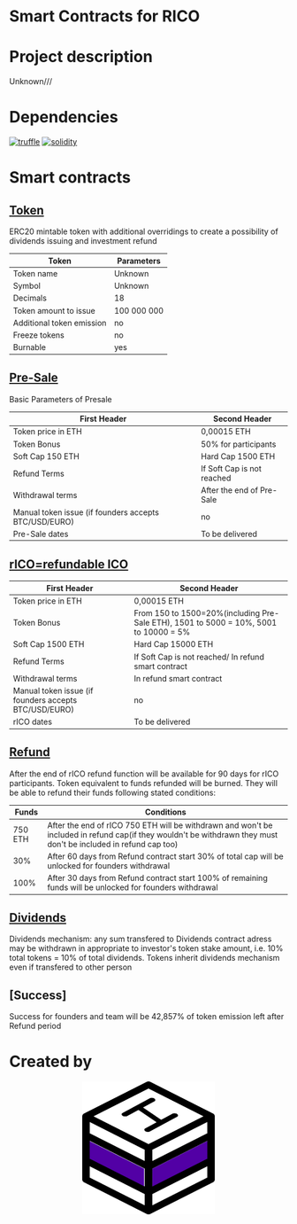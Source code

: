 # Smart Contracts for RICO

# Project description 

Unknown///

# Dependencies 
[![truffle](https://img.shields.io/badge/truffle-v3.4.11-orange.svg)](https://truffle.readthedocs.io/en/latest/)
[![solidity](https://img.shields.io/badge/solidity-docs-red.svg)](http://solidity.readthedocs.io/en/develop/types.html)

# Smart contracts

## [Token](???)
ERC20 mintable token with additional overridings to create a  possibility of dividends issuing and investment refund

Token | Parameters
------------ | -------------
Token name	| Unknown
Symbol 	 | Unknown
Decimals |	18
Token amount to issue |	100 000 000
Additional token emission |	no
Freeze tokens | no
Burnable | yes


## [Pre-Sale](???)
Basic Parameters of Presale

First Header | Second Header
------------ | -------------
Token price in ETH	| 0,00015 ETH
Token Bonus |	50% for participants
Soft Cap 150 ETH | Hard Cap 1500 ETH
Refund Terms	| If Soft Cap is not reached
Withdrawal terms | After the end of Pre-Sale
Manual token issue (if founders accepts BTC/USD/EURO) |	no
Pre-Sale dates	| To be delivered

## [rICO=refundable ICO](???)

First Header | Second Header
------------ | -------------
Token price in ETH	| 0,00015 ETH
Token Bonus |	From 150 to 1500=20%(including Pre-Sale ETH), 1501 to 5000 = 10%, 5001 to 10000 = 5%
Soft Cap 1500 ETH | Hard Cap 15000 ETH
Refund Terms	| If Soft Cap is not reached/ In refund smart contract
Withdrawal terms | In refund smart contract
Manual token issue (if founders accepts BTC/USD/EURO)	| no
rICO dates	| To be delivered

## [Refund](???)
After the end of rICO refund function will be available for 90 days for rICO participants. Token equivalent to funds refunded will be burned. They will be able to refund their funds following stated conditions:

Funds | Conditions
------------ | -------------
750 ETH	| After the end of rICO 750 ETH will be withdrawn and won't be included in refund cap(if they wouldn't be withdrawn they must don't be included in refund cap too)
30% 	 | After 60 days from Refund contract start 30% of total cap will be unlocked for founders withdrawal
100% |	After 30 days from Refund contract start 100% of remaining funds will be unlocked for founders withdrawal

## [Dividends](???)
Dividends mechanism: any sum transfered to Dividends contract adress may be withdrawn in appropriate to investor's token stake amount, i.e. 10% total tokens = 10% of total dividends. Tokens inherit dividends mechanism even if transfered to other person

## [Success]
Success for founders and team will be 42,857% of token emission left after Refund period

# Created by 
<p align="center">
  <img width="240" height ="240" alt="Hashlab" src = "logowhite.png">
</p>
